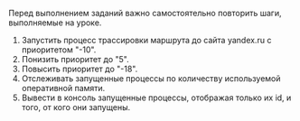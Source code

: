 Перед выполнением заданий важно самостоятельно повторить шаги, выполняемые на уроке.

1) Запустить процесс трассировки маршрута до сайта yandex.ru с приоритетом "-10".
2) Понизить приоритет до "5".
3) Повысить приоритет до "-18".
4) Отслеживать запущенные процессы по количеству используемой оперативной памяти.
5) Вывести в консоль запущенные процессы, отображая только их id, и того, от кого они запущены.